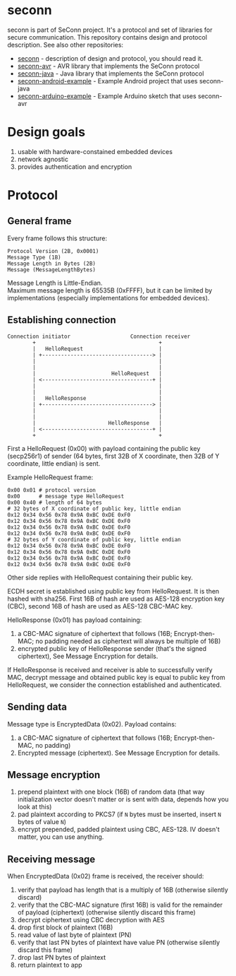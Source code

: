 seconn
===========

seconn is part of SeConn project. It's a protocol and set of libraries for secure communication. This repository contains design and protocol description. See also other repositories:

* [seconn](https://github.com/kacperzuk/seconn) - description of design and protocol, you should read it.
* [seconn-avr](https://github.com/kacperzuk/seconn-avr) - AVR library that implements the SeConn protocol
* [seconn-java](https://github.com/kacperzuk/seconn-java) - Java library that implements the SeConn protocol
* [seconn-android-example](https://github.com/kacperzuk/seconn-android-example) - Example Android project that uses seconn-java
* [seconn-arduino-example](https://github.com/kacperzuk/seconn-arduino-example) - Example Arduino sketch that uses seconn-avr

Design goals
============

1. usable with hardware-constained embedded devices
2. network agnostic
3. provides authentication and encryption

Protocol
====

General frame
-----

Every frame follows this structure:

```
Protocol Version (2B, 0x0001)
Message Type (1B)
Message Length in Bytes (2B)
Message (MessageLengthBytes)
```

Message Length is Little-Endian.  
Maximum message length is 65535B (0xFFFF), but it can be limited by implementations (especially implementations for embedded devices).

Establishing connection
-----

```
Connection initiator                   Connection receiver
        +                                       +
        |   HelloRequest                        |
        | +-----------------------------------> |
        |                                       |
        |                                       |
        |                        HelloRequest   |
        | <-----------------------------------+ |
        |                                       |
        |                                       |
        |   HelloResponse                       |
        | +-----------------------------------> |
        |                                       |
        |                                       |
        |                       HelloResponse   |
        | <-----------------------------------+ |
        +                                       +
```

First a HelloRequest (0x00) with payload containing the public key (secp256r1) of sender (64 bytes, first 32B of X coordinate, then 32B of Y coordinate, little endian) is sent.

Example HelloRequest frame:

```
0x00 0x01 # protocol version
0x00      # message type HelloRequest
0x00 0x40 # length of 64 bytes
# 32 bytes of X coordinate of public key, little endian
0x12 0x34 0x56 0x78 0x9A 0xBC 0xDE 0xF0
0x12 0x34 0x56 0x78 0x9A 0xBC 0xDE 0xF0
0x12 0x34 0x56 0x78 0x9A 0xBC 0xDE 0xF0
0x12 0x34 0x56 0x78 0x9A 0xBC 0xDE 0xF0
# 32 bytes of Y coordinate of public key, little endian
0x12 0x34 0x56 0x78 0x9A 0xBC 0xDE 0xF0
0x12 0x34 0x56 0x78 0x9A 0xBC 0xDE 0xF0
0x12 0x34 0x56 0x78 0x9A 0xBC 0xDE 0xF0
0x12 0x34 0x56 0x78 0x9A 0xBC 0xDE 0xF0
```

Other side replies with HelloRequest containing their public key.

ECDH secret is established using public key from HelloRequest. It is then hashed with sha256. First 16B of hash are used as AES-128 encryption key (CBC), second 16B of hash are used as AES-128 CBC-MAC key.

HelloResponse (0x01) has payload containing:

1. a CBC-MAC signature of ciphertext that follows (16B; Encrypt-then-MAC; no padding needed as ciphertext will always be multiple of 16B)
2. encrypted public key of HelloResponse sender (that's the signed ciphertext), See Message Encryption for details.

If HelloResponse is received and receiver is able to successfully verify MAC, decrypt message and obtained public key is equal to public key from HelloRequest, we consider the connection established and authenticated.

Sending data
----

Message type is EncryptedData (0x02). Payload contains:

1. a CBC-MAC signature of ciphertext that follows (16B; Encrypt-then-MAC, no padding)
2. Encrypted message (ciphertext). See Message Encryption for details.

Message encryption
----

1. prepend plaintext with one block (16B) of random data (that way initialization vector doesn't matter or is sent with data, depends how you look at this)
2. pad plaintext according to PKCS7 (if `N` bytes must be inserted, insert `N` bytes of value `N`)
3. encrypt prepended, padded plaintext using CBC, AES-128. IV doesn't matter, you can use anything.

Receiving message
----

When EncryptedData (0x02) frame is received, the receiver should:

1. verify that payload has length that is a multiply of 16B (otherwise silently discard)
1. verify that the CBC-MAC signature (first 16B) is valid for the remainder of payload (ciphertext) (otherwise silently discard this frame)
2. decrypt ciphertext using CBC decryption with AES
3. drop first block of plaintext (16B)
4. read value of last byte of plaintext (PN)
5. verify that last PN bytes of plaintext have value PN (otherwise silently discard this frame)
6. drop last PN bytes of plaintext
7. return plaintext to app
